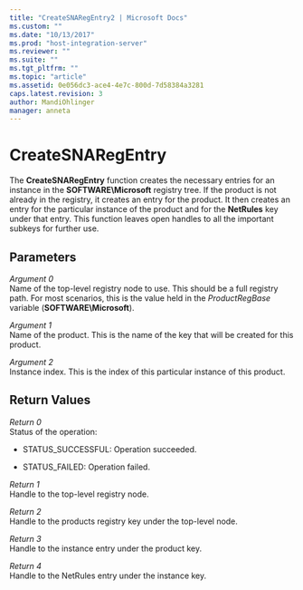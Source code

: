 ```yaml
---
title: "CreateSNARegEntry2 | Microsoft Docs"
ms.custom: ""
ms.date: "10/13/2017"
ms.prod: "host-integration-server"
ms.reviewer: ""
ms.suite: ""
ms.tgt_pltfrm: ""
ms.topic: "article"
ms.assetid: 0e056dc3-ace4-4e7c-800d-7d58384a3281
caps.latest.revision: 3
author: MandiOhlinger
manager: anneta
---
```

# CreateSNARegEntry
The **CreateSNARegEntry** function creates the necessary entries for an instance in the **SOFTWARE\Microsoft** registry tree. If the product is not already in the registry, it creates an entry for the product. It then creates an entry for the particular instance of the product and for the **NetRules** key under that entry. This function leaves open handles to all the important subkeys for further use.  
  
## Parameters  
 *Argument 0*  
 Name of the top-level registry node to use. This should be a full registry path. For most scenarios, this is the value held in the *ProductRegBase* variable (**SOFTWARE\Microsoft**).  
  
 *Argument 1*  
 Name of the product. This is the name of the key that will be created for this product.  
  
 *Argument 2*  
 Instance index. This is the index of this particular instance of this product.  
  
## Return Values  
 *Return 0*  
 Status of the operation:  
  
-   STATUS_SUCCESSFUL: Operation succeeded.  
  
-   STATUS_FAILED: Operation failed.  
  
 *Return 1*  
 Handle to the top-level registry node.  
  
 *Return 2*  
 Handle to the products registry key under the top-level node.  
  
 *Return 3*  
 Handle to the instance entry under the product key.  
  
 *Return 4*  
 Handle to the NetRules entry under the instance key.